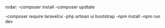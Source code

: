 rodar:
-composer install
-composer updtate

-composer require laravel/ui
-php artisan ui bootstrap
-npm install
-npm run dev
